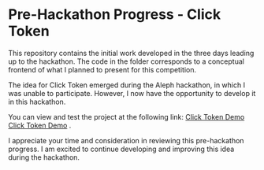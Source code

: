 # Pre-Hackathon Progress - Click Token

This repository contains the initial work developed in the three days leading up to the hackathon. The code in the folder corresponds to a conceptual frontend of what I planned to present for this competition.

The idea for Click Token emerged during the Aleph hackathon, in which I was unable to participate. However, I now have the opportunity to develop it in this hackathon.

You can view and test the project at the following link: [Click Token Demo](https://ideaclicktoken.v0.build/)
[Click Token Demo](https://ideaclicktoken.v0.build/)
.

I appreciate your time and consideration in reviewing this pre-hackathon progress. I am excited to continue developing and improving this idea during the hackathon.
